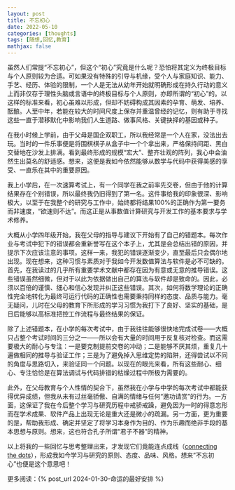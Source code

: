 ```yaml
---
layout: post
title: 不忘初心
date: 2022-05-10
categories: [thoughts]
tags: [随想,回忆,教育]
mathjax: false
---
```


虽然人们常提“不忘初心”，但这个“初心”究竟是什么呢？恐怕将其定义为终极目标与个人原则较为合适。可如果没有特殊的引导与机缘，受个人与家庭知识、能力、手艺、经历、体验的限制，一个人是无法从幼年开始就明确形成在持久行动的意义上而非仅存于理性头脑或言语中的终极目标与个人原则，亦即所谓的“初心”的。以这样的标准来看，初心虽难以形成，但却不妨碍构成其因素的孕育、萌发、培养、酝酿。人至中年，若能在较大的时间尺度上保存并重温曾经的记忆，则有助于寻找这些一直于潜移默化中影响我们人生道路、做事风格、关键抉择的基因或种子。

在我小时候上学前，由于父母是国企双职工，所以我经常是一个人在家，没法出去玩。当时的一件乐事便是将围棋棋子从盒子中一个个拿出来，严格保持间距、黑白交替地在沙发上排满。看到最终形成的规模“宏大”、整齐壮观的阵列，我心中会油然生出莫名的舒适感。想来，这便是我如今依然能够从数学与代码中获得美感的享受、一直乐在其中的重要原因。

我上小学后，在一次速算考试上，有一个同学在我之前率先交卷，但由于他的计算结果存在个别错误，所以最终我仍旧得到了第一名。这件事给我的印象很深、影响极大，以至于在我整个的研究与工作中，始终都将结果100%的正确作为第一要务而非速度，“欲速则不达”。而这正是从事数值计算研究与开发工作的基本要求与学术修养。

大概从小学四年级开始，我在父母的指导与建议下开始有了自己的错题本。每次作业与考试中犯下的错误都会重新誉写在这个本子上，尤其是会总结出错的原因，并提示下次应该注意的事项。这样一来，我犯的错误逐渐变少，直至最后只会偶尔地出现。现在想来，这种习惯与素质对于我如今开发数值算法与软件是必不可缺的。首先，在我读过的几乎所有重要学术文献中都存在因为有意或无意的推导错误。这些错误虽然细微，但对于以此为依据做出自己的算法与软件却是致命的。因此，必须以百倍的谨慎、细心和信心发现并纠正这些错误。其次，如何将数学理论的正确性完全地转化为最终可运行代码的正确性也需要秉持同样的态度、品质与能力。毫无疑问，儿时在父母的教育下所形成的学习习惯为我打下了良好、坚实的基础，是日后能够以高标准把控工作流程与最终结果的保证。

除了上述错题本，在小学的每次考试中，由于我往往能够很快地完成试卷——大概只占整个考试时间的三分之一——所以会有大量的时间用于反复核对检查。而这需要极大的耐心与专注：一是要克制提前交卷的冲动；二是能够不厌其烦，重复几十遍做相同的推导与验证工作；三是为了避免掉入思维定势的陷阱，还得尝试以不同的角度与思路切入，来验证同一个问题。以现在的眼光来看，所有这些耐心、细心、专注恰恰是在算法调试与代码排错的枯燥过程中所极为需要的。

此外，在父母教育与个人性情的契合下，虽然我在小学与中学的每次考试中都能获得优异成绩，但我从未有过丝毫骄傲、自满的情绪与任何“邀功请赏”的行为。一方面，这保证了我在今后整个学习与研究历程中戒骄戒躁，避免因为一时的得意忘形而在学术成果、软件产品上出现无论是重大还是微小的疏漏。另一方面，更为重要的是，帮助我形成、确定并坚定了将学习本身作为目的、作为乐趣而绝非手段的基本思想与原则。想来，这也符合孔子所谓“君子不器”的精神。

以上将我的一些回忆与思考整理出来，才发现它们竟能连点成线（[connecting the dots](https://news.stanford.edu/2005/06/14/jobs-061505/)），形成我如今学习与研究的原则、态度、品味、风格。想来“不忘初心”也便是这个意思吧！

更多阅读：{% post_url 2024-01-30-命运的最好安排 %}
